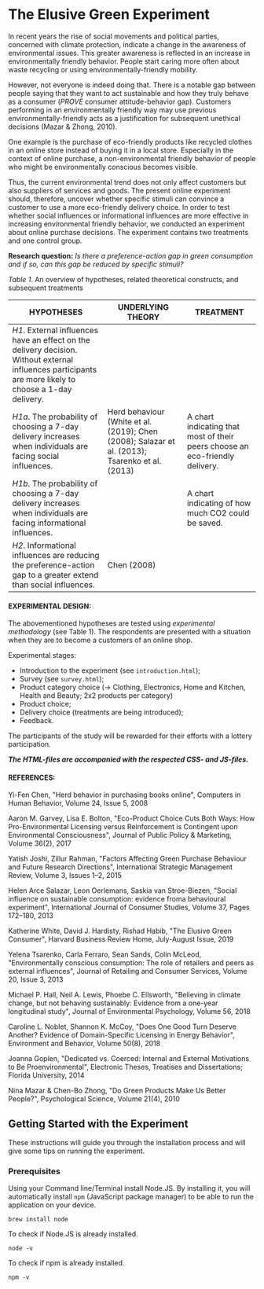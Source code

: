 # The Elusive Green Experiment


In recent years the rise of social movements and political parties, concerned with climate protection, indicate a change in the awareness of environmental issues. This greater awareness is reflected in an increase in environmentally friendly behavior. People start caring more often about waste recycling or using environmentally-friendly mobility.

However, not everyone is indeed doing that. There is a notable gap between people saying that they want to act sustainable and how they truly behave as a consumer (*PROVE* consumer attitude-behavior gap).
Customers performing in an environmentally friendly way may use previous environmentally-friendly acts as a justification for subsequent unethical decisions (Mazar & Zhong, 2010).

One example is the purchase of eco-friendly products like recycled clothes in an online store instead of buying it in a local store.
Especially in the context of online purchase, a non-environmental friendly behavior of people who might be environmentally conscious becomes visible.

Thus, the current environmental trend does not only affect customers but also suppliers of services and goods.
The present online experiment should, therefore, uncover whether specific stimuli can convince a customer to use a more eco-friendly delivery choice.
In order to test whether social influences or informational influences are more effective in increasing environmental friendly behavior, we conducted an experiment about online purchase decisions. The experiment contains two treatments and one control group.

**Research question:** *Is there a preference-action gap in green consumption and if so, can this gap be reduced by specific stimuli?*

*Table 1*. An overview of hypotheses, related theoretical constructs, and subsequent treatments

| HYPOTHESES | UNDERLYING THEORY | TREATMENT |
| --- | --- | --- |
|*H1*. External influences have an effect on the delivery decision. Without external influences participants are more likely to choose a 1-day delivery. |
|*H1a*. The probability of choosing a 7-day delivery increases when individuals are facing social influences. | Herd behaviour (White et al. (2019); Chen (2008); Salazar et al. (2013); Tsarenko et al. (2013) |A chart indicating that most of their peers choose an eco-friendly delivery. |
|*H1b*. The probability of choosing a 7-day delivery increases when individuals are facing informational influences. ||A chart indicating of how much CO2 could be saved. |
|*H2*. Informational influences are reducing the preference-action gap to a greater extend than social influences. |Chen (2008)|
    
#### EXPERIMENTAL DESIGN:
The abovementioned hypotheses are tested using *experimental methodology* (see Table 1).
The respondents are presented with a situation when they are to become a customers of an online shop.

Experimental stages:
- Introduction to the experiment (see `introduction.html`);
- Survey (see `survey.html`);
- Product category choice (-> Clothing, Electronics, Home and Kitchen, Health and Beauty; 2x2 products per category)
- Product choice;
- Delivery choice (treatments are being introduced);
- Feedback.

The participants of the study will be rewarded for their efforts with a lottery participation.


***The HTML-files are accompanied with the respected CSS- and JS-files.***


#### REFERENCES: 

Yi-Fen Chen,
"Herd behavior in purchasing books online",
Computers in Human Behavior,
Volume 24, Issue 5,
2008

Aaron M. Garvey, Lisa E. Bolton, 
"Eco-Product Choice Cuts Both Ways: How Pro-Environmental Licensing versus Reinforcement is Contingent upon Environmental Consciousness",
Journal of Public Policy & Marketing,
Volume 36(2),
2017

Yatish Joshi, Zillur Rahman,
"Factors Affecting Green Purchase Behaviour and Future Research Directions",
International Strategic Management Review,
Volume 3, Issues 1–2,
2015

Helen Arce Salazar, Leon Oerlemans, Saskia van Stroe-Biezen,
"Social influence on sustainable consumption: evidence froma behavioural experiment",
International Journal of Consumer Studies,
Volume 37, Pages 172–180,
2013

Katherine White, David J. Hardisty, Rishad Habib,
"The Elusive Green Consumer",
Harvard Business Review Home,
July-August Issue,
2019

Yelena Tsarenko, Carla Ferraro, Sean Sands, Colin McLeod,
"Environmentally conscious consumption: The role of retailers and peers as external influences",
Journal of Retailing and Consumer Services,
Volume 20, Issue 3,
2013

Michael P. Hall, Neil A. Lewis, Phoebe C. Ellsworth,
"Believing in climate change, but not behaving sustainably: Evidence from a one-year longitudinal study",
Journal of Environmental Psychology,
Volume 56,
2018

Caroline L. Noblet, Shannon K. McCoy,
"Does One Good Turn Deserve Another? Evidence of Domain-Specific Licensing in Energy Behavior",
Environment and Behavior,
Volume 50(8),
2018

Joanna Goplen, 
"Dedicated vs. Coerced: Internal and External Motivations to Be Proenvironmental",
Electronic Theses, Treatises and Dissertations; Florida University,
2014

Nina Mazar & Chen-Bo Zhong, "Do Green Products Make Us Better People?",
Psychological Science, 
Volume 21(4),
2010


## Getting Started with the Experiment 

These instructions will guide you through the installation process and will give some tips on running the experiment. 

### Prerequisites
Using your Command line/Terminal install Node.JS. By installing it, you will automatically install `npm` (JavaScript package manager) to be able to run the application on your device. 

```
brew install node
```

To check if Node.JS is already installed.

```
node -v
```

To check if npm is already installed.

```
npm -v
```



